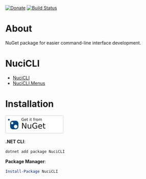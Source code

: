 [![Donate](https://img.shields.io/badge/-%E2%99%A5%20Donate-%23ff69b4)](https://hmlendea.go.ro/fund.html) [![Build Status](https://github.com/hmlendea/nucicli/actions/workflows/dotnet.yml/badge.svg)](https://github.com/hmlendea/nucicli/actions/workflows/dotnet.yml)

# About

NuGet package for easier command-line interface development.

# NuciCLI

 - [NuciCLI](https://github.com/hmlendea/nucicli)
 - [NuciCLI.Menus](https://github.com/hmlendea/nucicli.menus)

# Installation

[![Get it from NuGet](https://raw.githubusercontent.com/hmlendea/readme-assets/master/badges/stores/nuget.png)](https://nuget.org/packages/NuciCLI)

**.NET CLI**:
```bash
dotnet add package NuciCLI
```

**Package Manager**:
```powershell
Install-Package NuciCLI
```

